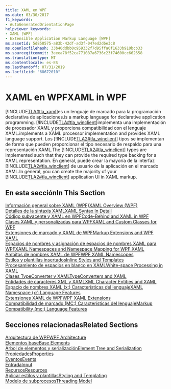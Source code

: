 ```yaml
---
title: XAML en WPF
ms.date: 03/30/2017
f1_keywords:
- AutoGeneratedOrientationPage
helpviewer_keywords:
- XAML [WPF]
- Extensible Application Markup Language [WPF]
ms.assetid: 5d858575-a83b-42df-ad3f-047ed2d6e3c8
ms.openlocfilehash: 33b40ddbb0c959332f7d95ffa0f1633b910bcb33
ms.sourcegitcommit: 3eeea78f52ca771087a6736c23f74600cc662658
ms.translationtype: MT
ms.contentlocale: es-ES
ms.lasthandoff: 07/31/2019
ms.locfileid: "68672010"
---
```

# <a name="xaml-in-wpf"></a><span data-ttu-id="ff30e-102">XAML en WPF</span><span class="sxs-lookup"><span data-stu-id="ff30e-102">XAML in WPF</span></span>

[!INCLUDE[TLA#tla_xaml](../../../../includes/tlasharptla-xaml-md.md)]<span data-ttu-id="ff30e-103">es un lenguaje de marcado para la programación declarativa de aplicaciones.</span><span class="sxs-lookup"><span data-stu-id="ff30e-103">is a markup language for declarative application programming.</span></span> [!INCLUDE[TLA#tla_winclient](../../../../includes/tlasharptla-winclient-md.md)]<span data-ttu-id="ff30e-104">implementa una implementación de procesador XAML y proporciona compatibilidad con el lenguaje XAML.</span><span class="sxs-lookup"><span data-stu-id="ff30e-104">implements a XAML processor implementation and provides XAML language support.</span></span> <span data-ttu-id="ff30e-105">Los [!INCLUDE[TLA2#tla_winclient](../../../../includes/tla2sharptla-winclient-md.md)] tipos se implementan de forma que pueden proporcionar el tipo necesario de respaldo para una representación XAML.</span><span class="sxs-lookup"><span data-stu-id="ff30e-105">The [!INCLUDE[TLA2#tla_winclient](../../../../includes/tla2sharptla-winclient-md.md)] types are implemented such that they can provide the required type backing for a XAML representation.</span></span> <span data-ttu-id="ff30e-106">En general, puede crear la mayoría de la interfaz [!INCLUDE[TLA2#tla_winclient](../../../../includes/tla2sharptla-winclient-md.md)] de usuario de la aplicación en el marcado XAML.</span><span class="sxs-lookup"><span data-stu-id="ff30e-106">In general, you can create the majority of your [!INCLUDE[TLA2#tla_winclient](../../../../includes/tla2sharptla-winclient-md.md)] application UI in XAML markup.</span></span>  
  
## <a name="in-this-section"></a><span data-ttu-id="ff30e-107">En esta sección</span><span class="sxs-lookup"><span data-stu-id="ff30e-107">In This Section</span></span>  

[<span data-ttu-id="ff30e-108">Información general sobre XAML (WPF)</span><span class="sxs-lookup"><span data-stu-id="ff30e-108">XAML Overview (WPF)</span></span>](xaml-overview-wpf.md)  
[<span data-ttu-id="ff30e-109">Detalles de la sintaxis XAML</span><span class="sxs-lookup"><span data-stu-id="ff30e-109">XAML Syntax In Detail</span></span>](xaml-syntax-in-detail.md)  
[<span data-ttu-id="ff30e-110">Código subyacente y XAML en WPF</span><span class="sxs-lookup"><span data-stu-id="ff30e-110">Code-Behind and XAML in WPF</span></span>](code-behind-and-xaml-in-wpf.md)  
[<span data-ttu-id="ff30e-111">Clases XAML y personalizadas para WPF</span><span class="sxs-lookup"><span data-stu-id="ff30e-111">XAML and Custom Classes for WPF</span></span>](xaml-and-custom-classes-for-wpf.md)  
[<span data-ttu-id="ff30e-112">Extensiones de marcado y XAML de WPF</span><span class="sxs-lookup"><span data-stu-id="ff30e-112">Markup Extensions and WPF XAML</span></span>](markup-extensions-and-wpf-xaml.md)  
[<span data-ttu-id="ff30e-113">Espacios de nombres y asignación de espacios de nombres XAML para WPF</span><span class="sxs-lookup"><span data-stu-id="ff30e-113">XAML Namespaces and Namespace Mapping for WPF XAML</span></span>](xaml-namespaces-and-namespace-mapping-for-wpf-xaml.md)  
[<span data-ttu-id="ff30e-114">Ámbitos de nombres XAML de WPF</span><span class="sxs-lookup"><span data-stu-id="ff30e-114">WPF XAML Namescopes</span></span>](wpf-xaml-namescopes.md)  
[<span data-ttu-id="ff30e-115">Estilos y plantillas insertados</span><span class="sxs-lookup"><span data-stu-id="ff30e-115">Inline Styles and Templates</span></span>](inline-styles-and-templates.md)  
[<span data-ttu-id="ff30e-116">Procesamiento de espacios en blanco en XAML</span><span class="sxs-lookup"><span data-stu-id="ff30e-116">White-space Processing in XAML</span></span>](../../xaml-services/whitespace-processing-in-xaml.md)  
[<span data-ttu-id="ff30e-117">Clases TypeConverter y XAML</span><span class="sxs-lookup"><span data-stu-id="ff30e-117">TypeConverters and XAML</span></span>](typeconverters-and-xaml.md)  
[<span data-ttu-id="ff30e-118">Entidades de caracteres XML y XAML</span><span class="sxs-lookup"><span data-stu-id="ff30e-118">XML Character Entities and XAML</span></span>](../../xaml-services/xml-character-entities-and-xaml.md)  
[<span data-ttu-id="ff30e-119">Espacio de nombres XAML (x:) Características del lenguaje</span><span class="sxs-lookup"><span data-stu-id="ff30e-119">XAML Namespace (x:) Language Features</span></span>](../../xaml-services/xaml-namespace-x-language-features.md)  
[<span data-ttu-id="ff30e-120">Extensiones XAML de WPF</span><span class="sxs-lookup"><span data-stu-id="ff30e-120">WPF XAML Extensions</span></span>](wpf-xaml-extensions.md)  
[<span data-ttu-id="ff30e-121">Compatibilidad de marcado (MC:) Características del lenguaje</span><span class="sxs-lookup"><span data-stu-id="ff30e-121">Markup Compatibility (mc:) Language Features</span></span>](markup-compatibility-mc-language-features.md)  
  
## <a name="related-sections"></a><span data-ttu-id="ff30e-122">Secciones relacionadas</span><span class="sxs-lookup"><span data-stu-id="ff30e-122">Related Sections</span></span>  

[<span data-ttu-id="ff30e-123">Arquitectura de WPF</span><span class="sxs-lookup"><span data-stu-id="ff30e-123">WPF Architecture</span></span>](wpf-architecture.md)  
[<span data-ttu-id="ff30e-124">Elementos base</span><span class="sxs-lookup"><span data-stu-id="ff30e-124">Base Elements</span></span>](base-elements.md)  
[<span data-ttu-id="ff30e-125">Árbol de elementos y serialización</span><span class="sxs-lookup"><span data-stu-id="ff30e-125">Element Tree and Serialization</span></span>](element-tree-and-serialization.md)  
[<span data-ttu-id="ff30e-126">Propiedades</span><span class="sxs-lookup"><span data-stu-id="ff30e-126">Properties</span></span>](properties-wpf.md)  
[<span data-ttu-id="ff30e-127">Eventos</span><span class="sxs-lookup"><span data-stu-id="ff30e-127">Events</span></span>](events-wpf.md)  
[<span data-ttu-id="ff30e-128">Entrada</span><span class="sxs-lookup"><span data-stu-id="ff30e-128">Input</span></span>](input-wpf.md)  
[<span data-ttu-id="ff30e-129">Recursos</span><span class="sxs-lookup"><span data-stu-id="ff30e-129">Resources</span></span>](resources-wpf.md)  
[<span data-ttu-id="ff30e-130">Aplicar estilos y plantillas</span><span class="sxs-lookup"><span data-stu-id="ff30e-130">Styling and Templating</span></span>](../controls/styling-and-templating.md)  
[<span data-ttu-id="ff30e-131">Modelo de subprocesos</span><span class="sxs-lookup"><span data-stu-id="ff30e-131">Threading Model</span></span>](threading-model.md)
